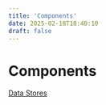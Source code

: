 ```yaml
---
title: 'Components'
date: 2025-02-18T18:40:10
draft: false
---
```


# Components

[Data Stores](Components%20a361bc89e1bc47aa9b5b0621f10f57ce/Data%20Stores%202bfc48a07788448389bfb6057384c978.md)
